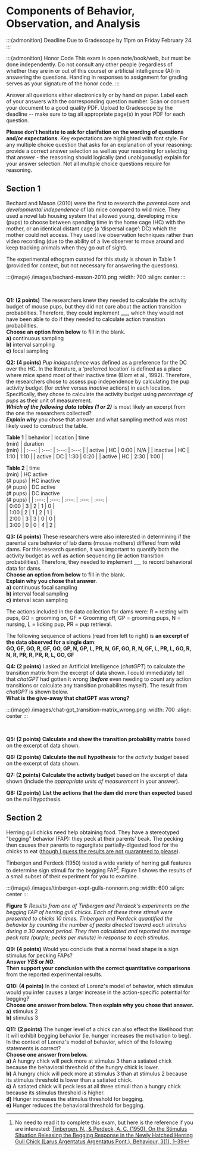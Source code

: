 # Components of Behavior, Observation, and Analysis


:::{admonition} Deadline
Due to Gradescope by 11pm on Friday February 24.
:::

:::{admonition} Honor Code
This exam is open note/book/web, but must be done independently. Do not consult any other people (regardless of whether they are in or out of this course) or artificial intelligence (AI) in answering the questions. Handing in responses to assignment for grading serves as your signature of the honor code.
:::

Answer all questions either electronically or by hand on paper. Label each of your answers with the corresponding question number. Scan or convert your document to a good quality PDF. Upload to Gradescope by the deadline -- make sure to tag all appropriate page(s) in your PDF for each question. 

**Please don’t hesitate to ask for clarifation on the wording of questions and/or expectations**. Key expectations are highlighted with font style. For any multiple choice question that asks for an explanation of your reasoning: provide a correct answer selection as well as your reasoning for selecting that answer - the reasoning should logically (and unabiguously) explain for your answer selection. Not all multiple choice questions require for reasoning.



## Section 1 

Bechard and Mason (2010) were the first to research the *parental care* and *developmental independence* of lab mice compared to wild mice. They used a novel lab housing system that allowed young, developing mice (pups) to choose between spending time in the home cage (HC) with the mother, or an identical distant cage (a ‘dispersal cage’: DC) which the mother could not access. They used live observation techniques rather than video recording (due to the ability of a live observer to move around and keep tracking animals when they go out of sight). 

The experimental ethogram curated for this study is shown in Table 1 (provided for context, but not necessary for answering the questions). 

:::{image} /images/bechard-mason-2010.png
:width: 700
:align: center
:::

<br>

**Q1: (2 points)** The researchers knew they needed to calculate the activity budget of mouse pups, but they did not care about the action transition probabilities. Therefore, they could implement \___, which they would not have been able to do if they needed to calculate action transition probabilities.  
**Choose an option from below** to fill in the blank.  
**a)** continuous sampling  
**b)** interval sampling  
**c)** focal sampling  

**Q2: (4 points)** *Pup independence* was defined as a preference for the DC over the HC. In the literature, a ‘preferred location’ is defined as a place where mice spend most of their inactive time (Blom et al., 1992). Therefore, the researchers chose to assess pup independence by calculating the pup activity budget (for *active* versus *inactive* actions) in each location. Specifically, they chose to calculate the activity budget using *percentage of pups* as their unit of measurement.   
***Which of the following data tables (1 or 2)*** is most likely an excerpt from the one the researchers collected?  
***Explain why*** you chose that answer and what sampling method was most likely used to construct the table.  

**Table 1**
| behavior | location | time<br>(min) | duration<br>(min) |
| :---:  | :---: | :---: | :---:  |
| active  |  HC |  0:00 | N/A  |
| inactive  | HC  | 1:10  | 1:10  |
| active  |  DC |  1:30 | 0:20  |
| active | HC  | 2:30  |  1:00 |

**Table 2**
| time<br>(min) | HC active<br>(# pups) | HC inactive<br>(# pups) | DC active<br>(# pups) | DC inactive<br>(# pups) |
| :---:  | :---: | :---: | :---:  | :---: |  
| 0:00  | 3 | 2 | 1  | 0 |  
| 1:00  | 2 | 1 | 2  | 1 |  
| 2:00  | 3 | 3 | 0  | 0 |  
| 3:00  | 0 | 0 | 4  | 2 |  


**Q3: (4 points)** These researchers were also interested in determining if the parental care behavior of lab dams (mouse mothers) differed from wild dams. For this research question, it was important to quantify both the activity budget as well as action sequencing (ie action transition probabilities). Therefore, they needed to implement \___ to record behavioral data for dams.  
**Choose an option from below** to fill in the blank.  
**Explain why you chose that answer**.  
**a)** continuous focal sampling  
**b)** interval focal sampling  
**c)** interval scan sampling  


The actions included in the data collection for dams were: R = resting with pups, GO = grooming on, GF = Grooming off, GP = grooming pups, N = nursing, L = licking pup, PR = pup retrieval.

The following sequence of actions (read from left to right) is **an excerpt of the data observed for a single dam**:  
**GO, GF, GO, R, GF, GO, GP, N, GP, L, PR, N, GF, GO, R, N, GF, L, PR, L, GO, R, N, R, PR, R, PR, R, L, GO, GF**

**Q4: (2 points)** I asked an Artificial Intelligence (*chatGPT*) to calculate the transition matrix from the excerpt of data shown. I could immediately tell that *chatGPT* had gotten it wrong (***before*** even needing to count any action transitions or calculate any transition probabilites myself). The result from *chatGPT* is shown below.  
**What is the give-away that chatGPT was wrong?**

:::{image} /images/chat-gpt_transition-matrix_wrong.png
:width: 700
:align: center
:::

<br> 

**Q5: (2 points)** **Calculate and show the transition probability matrix** based on the excerpt of data shown.  

**Q6: (2 points)** **Calculate the null hypothesis** for the *activity budget* based on the excerpt of data shown.  

**Q7: (2 points)** **Calculate the activity budget** based on the excerpt of data shown (include the *appropriate units of measurement* in your answer).  

**Q8: (2 points)** **List the actions that the dam did *more* than expected** based on the null hypothesis.  


## Section 2 

Herring gull chicks need help obtaining food. They have a stereotyped "begging" behavior (FAP): they peck at their parents' beak. The pecking then causes their parents to regurgitate partially-digested food for the chicks to eat ([though I guess the results are not guaranteed to please](https://youtu.be/a-ek4225__I)). 

Tinbergen and Perdeck (1950) tested a wide variety of herring gull features to determine sign stimuli for the begging FAP[^tinbergen-gulls-1950]. Figure 1 shows the results of a small subset of their experiment for you to examine. 

[^tinbergen-gulls-1950]: No need to read it to complete this exam, but here is the reference if you are interested:	[Tinbergen, N., & Perdeck, A. C. (1950). On the Stimulus Situation Releasing the Begging Response in the Newly Hatched Herring Gull Chick (Larus Argentatus Argentatus Pont.). Behaviour, 3(1), 1–39](http://www.jstor.org/stable/4532715)

:::{image} /images/tinbergen-expt-gulls-nonnorm.png
:width: 600
:align: center
:::

**Figure 1:** *Results from one of Tinbergen and Perdeck's experiments on the begging FAP of herring gull chicks. Each of these three stimuli were presented to chicks 10 times. Tinbergen and Perdeck quantified the behavior by counting the number of pecks directed toward each stimulus during a 30 second period. They then calculated and reported the average peck rate (purple; pecks per minute) in response to each stimulus.*

**Q9: (4 points)** Would you conclude that a normal head shape is a sign stimulus for pecking FAPs?  
**Answer *YES* or *NO***.  
**Then support your conclusion with the correct quantitative comparisons** from the reported experimental results.     

**Q10: (4 points)** In the context of Lorenz's model of behavior, which stimulus would you infer causes a larger increase in the action-specific potential for begging?  
**Choose one answer from below. Then explain why you chose that answer.**   
**a)** stimulus 2  
**b)** stimulus 3 

**Q11: (2 points)** The hunger level of a chick can also effect the likelihood that it will exhibit begging behavior (ie. hunger increases the motivation to beg). In the context of Lorenz's model of behavior, which of the following statements is correct?  
**Choose one answer from below.**   
**a)** A hungry chick will peck more at stimulus 3 than a satiated chick because the behavioral threshold of the hungry chick is lower.   
**b)** A hungry chick will peck more at stimulus 3 than at stimulus 2 because its stimulus threshold is lower than a satiated chick.  
**c)** A satiated chick will peck less at all three stimuli than a hungry chick because its stimulus threshold is higher.  
**d)** Hunger increases the stimulus threshold for begging.  
**e)** Hunger reduces the behavioral threshold for begging.  



